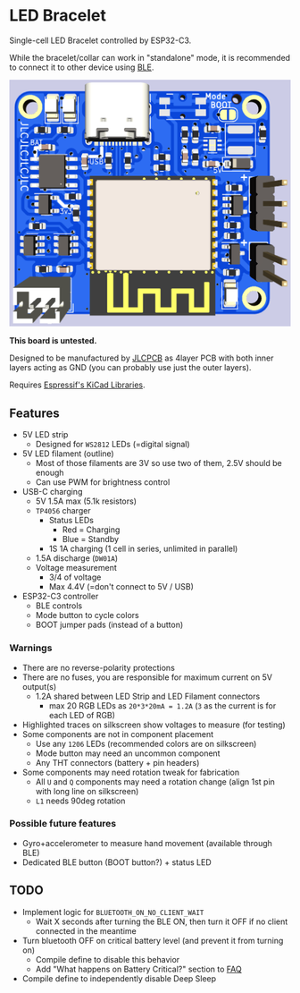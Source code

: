 # LED Bracelet

Single-cell LED Bracelet controlled by ESP32-C3.

While the bracelet/collar can work in "standalone" mode, it is recommended to connect it to other device using [BLE](https://en.wikipedia.org/wiki/Bluetooth_Low_Energy).

![PCB Preview](Preview.png)

**This board is untested.**

Designed to be manufactured by [JLCPCB](https://jlcpcb.com/) as 4layer PCB with both inner layers acting as GND (you can probably use just the outer layers).

Requires [Espressif's KiCad Libraries](https://github.com/espressif/kicad-libraries).

## Features

- 5V LED strip
  - Designed for `WS2812` LEDs (=digital signal)
- 5V LED filament (outline)
  - Most of those filaments are 3V so use two of them, 2.5V should be enough
  - Can use PWM for brightness control
- USB-C charging
  - 5V 1.5A max (5.1k resistors)
  - `TP4056` charger
    - Status LEDs
      - Red = Charging
      - Blue = Standby
    - 1S 1A charging (1 cell in series, unlimited in parallel)
  - 1.5A discharge (`DW01A`)
  - Voltage measurement
    - 3/4 of voltage
    - Max 4.4V (=don't connect to 5V / USB)
- ESP32-C3 controller
  - BLE controls
  - Mode button to cycle colors
  - BOOT jumper pads (instead of a button)

### Warnings

- There are no reverse-polarity protections
- There are no fuses, you are responsible for maximum current on 5V output(s)
  - 1.2A shared between LED Strip and LED Filament connectors
    - max 20 RGB LEDs as `20*3*20mA = 1.2A` (`3` as the current is for each LED of RGB)
- Highlighted traces on silkscreen show voltages to measure (for testing)
- Some components are not in component placement
  - Use any `1206` LEDs (recommended colors are on silkscreen)
  - Mode button may need an uncommon component
  - Any THT connectors (battery + pin headers)
- Some components may need rotation tweak for fabrication
  - All `U` and `Q` components may need a rotation change (align 1st pin with long line on silkscreen)
  - `L1` needs 90deg rotation

### Possible future features

- Gyro+accelerometer to measure hand movement (available through BLE)
- Dedicated BLE button (BOOT button?) + status LED

## TODO

- Implement logic for `BLUETOOTH_ON_NO_CLIENT_WAIT`
  - Wait X seconds after turning the BLE ON, then turn it OFF if no client connected in the meantime
- Turn bluetooth OFF on critical battery level (and prevent it from turning on)
  - Compile define to disable this behavior
  - Add "What happens on Battery Critical?" section to [FAQ](FAQ.md)
- Compile define to independently disable Deep Sleep
